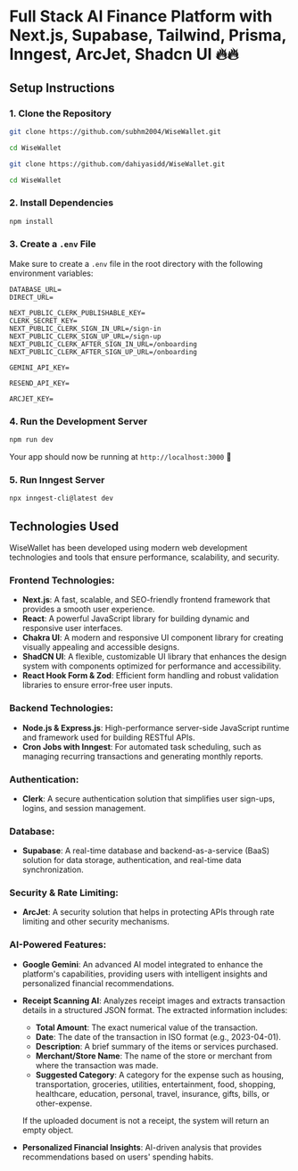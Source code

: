 # Full Stack AI Finance Platform with Next.js, Supabase, Tailwind, Prisma, Inngest, ArcJet, Shadcn UI  🔥🔥

## Setup Instructions

### 1. Clone the Repository
```sh
git clone https://github.com/subhm2004/WiseWallet.git

cd WiseWallet
```
```sh
git clone https://github.com/dahiyasidd/WiseWallet.git

cd WiseWallet
```

### 2. Install Dependencies
```sh
npm install
```

### 3. Create a `.env` File
Make sure to create a `.env` file in the root directory with the following environment variables:

```
DATABASE_URL=
DIRECT_URL=

NEXT_PUBLIC_CLERK_PUBLISHABLE_KEY=
CLERK_SECRET_KEY=
NEXT_PUBLIC_CLERK_SIGN_IN_URL=/sign-in
NEXT_PUBLIC_CLERK_SIGN_UP_URL=/sign-up
NEXT_PUBLIC_CLERK_AFTER_SIGN_IN_URL=/onboarding
NEXT_PUBLIC_CLERK_AFTER_SIGN_UP_URL=/onboarding

GEMINI_API_KEY=

RESEND_API_KEY=

ARCJET_KEY=
```

### 4. Run the Development Server
```sh
npm run dev
```

Your app should now be running at `http://localhost:3000` 🚀

### 5. Run Inngest Server
```sh
npx inngest-cli@latest dev
```

## Technologies Used
WiseWallet has been developed using modern web development technologies and tools that ensure performance, scalability, and security.

### Frontend Technologies:
- **Next.js**: A fast, scalable, and SEO-friendly frontend framework that provides a smooth user experience.
- **React**: A powerful JavaScript library for building dynamic and responsive user interfaces.
- **Chakra UI**: A modern and responsive UI component library for creating visually appealing and accessible designs.
- **ShadCN UI**: A flexible, customizable UI library that enhances the design system with components optimized for performance and accessibility.
- **React Hook Form & Zod**: Efficient form handling and robust validation libraries to ensure error-free user inputs.

### Backend Technologies:
- **Node.js & Express.js**: High-performance server-side JavaScript runtime and framework used for building RESTful APIs.
- **Cron Jobs with Inngest**: For automated task scheduling, such as managing recurring transactions and generating monthly reports.

### Authentication:
- **Clerk**: A secure authentication solution that simplifies user sign-ups, logins, and session management.

### Database:
- **Supabase**: A real-time database and backend-as-a-service (BaaS) solution for data storage, authentication, and real-time data synchronization.

### Security & Rate Limiting:
- **ArcJet**: A security solution that helps in protecting APIs through rate limiting and other security mechanisms.

### AI-Powered Features:
- **Google Gemini**: An advanced AI model integrated to enhance the platform's capabilities, providing users with intelligent insights and personalized financial recommendations.
- **Receipt Scanning AI**: Analyzes receipt images and extracts transaction details in a structured JSON format. The extracted information includes:
  - **Total Amount**: The exact numerical value of the transaction.
  - **Date**: The date of the transaction in ISO format (e.g., 2023-04-01).
  - **Description**: A brief summary of the items or services purchased.
  - **Merchant/Store Name**: The name of the store or merchant from where the transaction was made.
  - **Suggested Category**: A category for the expense such as housing, transportation, groceries, utilities, entertainment, food, shopping, healthcare, education, personal, travel, insurance, gifts, bills, or other-expense.
  
  If the uploaded document is not a receipt, the system will return an empty object.
- **Personalized Financial Insights**: AI-driven analysis that provides recommendations based on users' spending habits.

